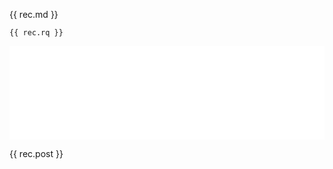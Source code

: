{{ rec.md }}

```sparql
{{ rec.rq }}
```

<iframe style="width: 100%; border: none; {% if rec.height %}height: {{ rec.height }}vh{% endif %}"
        src="{{ rec.srv | default: 'https://query.wikidata.org' }}/embed.html#{{ rec.rq | uri_escape }}"
        referrerpolicy="origin" sandbox="allow-scripts allow-same-origin allow-popups">
</iframe>

{{ rec.post }}
